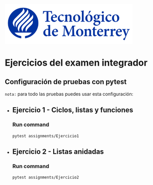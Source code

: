 ![Tec de Monterrey](images/logotecmty.png)
# Ejercicios del examen integrador

## Configuración de pruebas con **pytest**

`nota:` para todo las pruebas puedes usar esta configuración:

- ## Ejercicio 1 - Ciclos, listas y funciones
    ### Run command
    ```
    pytest assignments/Ejercicio1
    ```

- ## Ejercicio 2 - Listas anidadas
    ### Run command
    ```
    pytest assignments/Ejercicio2
    ```
